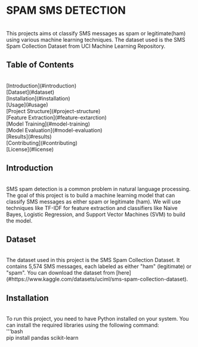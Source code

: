 # SPAM SMS DETECTION
<br/>
This projects aims ot classify SMS messages as spam or legitimate(ham) using various machine learning techniques. The dataset used
is the SMS Spam Collection Dataset from UCI Machine Learning Repository.
<br/>

## Table of Contents
<br/>
[Introduction](#introduction)<br/>
[Dataset](#dataset)<br/>
[Installation](#installation)<br/>
[Usage](#usage)<br/>
[Project Structure](#project-structure)<br/>
[Feature Extraction](#feature-extarction)<br/>
[Model Training](#model-training)<br/>
[Model Evaluation](#model-evaluation)<br/>
[Results](#results)<br/>
[Contributing](#contributing)<br/>
[License](#license)
<br/>

## Introduction
<br/>
SMS spam detection is a common problem in natural language processing. The goal of this project is to build a machine learning model that can classify SMS messages as either spam or legitimate (ham). We will use techniques like TF-IDF for feature extraction and classifiers like Naive Bayes, Logistic Regression, and Support Vector Machines (SVM) to build the model.
<br/>

## Dataset
<br/>
The dataset used in this project is the SMS Spam Collection Dataset. It contains 5,574 SMS messages, each labeled as either "ham" (legitimate) or "spam". You can download the dataset from [here](#https://www.kaggle.com/datasets/uciml/sms-spam-collection-dataset).
<br/>

## Installation
<br/>
To run this project, you need to have Python installed on your system. You can install the required libraries using the following command:<br/>
'''bash<br/>
pip install pandas scikit-learn<br/>

